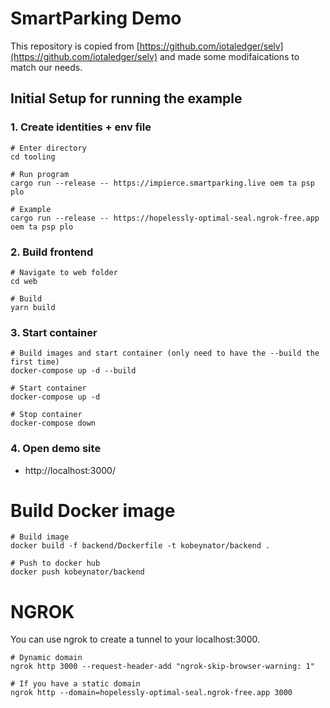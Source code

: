 # SmartParking Demo

This repository is copied from [https://github.com/iotaledger/selv](https://github.com/iotaledger/selv) and made some modifaications to match our needs.

## Initial Setup for running the example

### 1. Create identities + env file

```shell
# Enter directory
cd tooling

# Run program
cargo run --release -- https://impierce.smartparking.live oem ta psp plo

# Example
cargo run --release -- https://hopelessly-optimal-seal.ngrok-free.app oem ta psp plo
```

### 2. Build frontend

```shell
# Navigate to web folder
cd web

# Build
yarn build
```

### 3. Start container

```shell
# Build images and start container (only need to have the --build the first time)
docker-compose up -d --build

# Start container
docker-compose up -d

# Stop container
docker-compose down
```

### 4. Open demo site

- http://localhost:3000/

# Build Docker image

```shell
# Build image
docker build -f backend/Dockerfile -t kobeynator/backend .

# Push to docker hub
docker push kobeynator/backend
```

# NGROK

You can use ngrok to create a tunnel to your localhost:3000.

```shell
# Dynamic domain
ngrok http 3000 --request-header-add "ngrok-skip-browser-warning: 1"

# If you have a static domain
ngrok http --domain=hopelessly-optimal-seal.ngrok-free.app 3000
```
